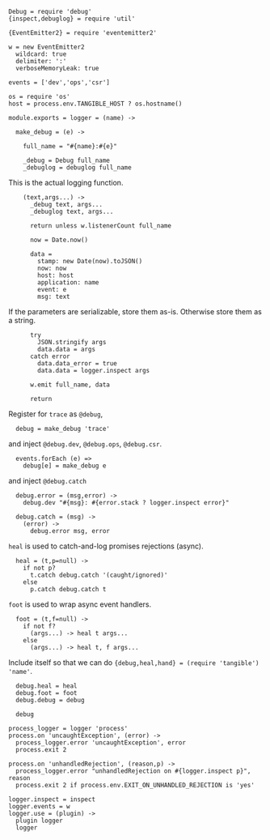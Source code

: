     Debug = require 'debug'
    {inspect,debuglog} = require 'util'

    {EventEmitter2} = require 'eventemitter2'

    w = new EventEmitter2
      wildcard: true
      delimiter: ':'
      verboseMemoryLeak: true

    events = ['dev','ops','csr']

    os = require 'os'
    host = process.env.TANGIBLE_HOST ? os.hostname()

    module.exports = logger = (name) ->

      make_debug = (e) ->

        full_name = "#{name}:#{e}"

        _debug = Debug full_name
        _debuglog = debuglog full_name

This is the actual logging function.

        (text,args...) ->
          _debug text, args...
          _debuglog text, args...

          return unless w.listenerCount full_name

          now = Date.now()

          data =
            stamp: new Date(now).toJSON()
            now: now
            host: host
            application: name
            event: e
            msg: text

If the parameters are serializable, store them as-is.
Otherwise store them as a string.

          try
            JSON.stringify args
            data.data = args
          catch error
            data.data_error = true
            data.data = logger.inspect args

          w.emit full_name, data

          return

Register for `trace` as `@debug`,

      debug = make_debug 'trace'

and inject `@debug.dev`, `@debug.ops`, `@debug.csr`.

      events.forEach (e) =>
        debug[e] = make_debug e

and inject `@debug.catch`

      debug.error = (msg,error) ->
        debug.dev "#{msg}: #{error.stack ? logger.inspect error}"

      debug.catch = (msg) ->
        (error) ->
          debug.error msg, error

`heal` is used to catch-and-log promises rejections (async).

      heal = (t,p=null) ->
        if not p?
          t.catch debug.catch '(caught/ignored)'
        else
          p.catch debug.catch t

`foot` is used to wrap async event handlers.

      foot = (t,f=null) ->
        if not f?
          (args...) -> heal t args...
        else
          (args...) -> heal t, f args...

Include itself so that we can do `{debug,heal,hand} = (require 'tangible') 'name'`.

      debug.heal = heal
      debug.foot = foot
      debug.debug = debug

      debug

    process_logger = logger 'process'
    process.on 'uncaughtException', (error) ->
      process_logger.error 'uncaughtException', error
      process.exit 2

    process.on 'unhandledRejection', (reason,p) ->
      process_logger.error "unhandledRejection on #{logger.inspect p}", reason
      process.exit 2 if process.env.EXIT_ON_UNHANDLED_REJECTION is 'yes'

    logger.inspect = inspect
    logger.events = w
    logger.use = (plugin) ->
      plugin logger
      logger
